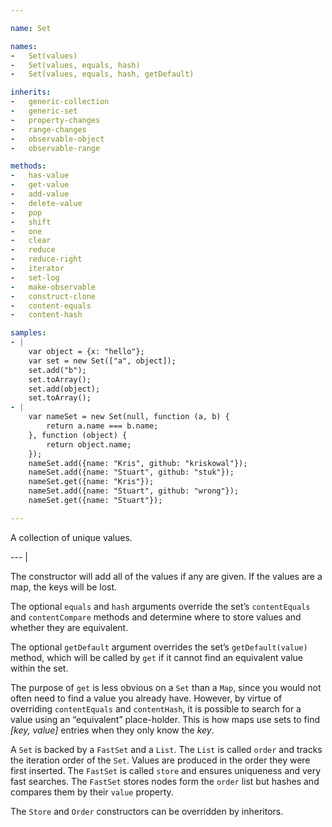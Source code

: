 ```yaml
---

name: Set

names:
-   Set(values)
-   Set(values, equals, hash)
-   Set(values, equals, hash, getDefault)

inherits:
-   generic-collection
-   generic-set
-   property-changes
-   range-changes
-   observable-object
-   observable-range

methods:
-   has-value
-   get-value
-   add-value
-   delete-value
-   pop
-   shift
-   one
-   clear
-   reduce
-   reduce-right
-   iterator
-   set-log
-   make-observable
-   construct-clone
-   content-equals
-   content-hash

samples:
- |
    var object = {x: "hello"};
    var set = new Set(["a", object]);
    set.add("b");
    set.toArray();
    set.add(object);
    set.toArray();
- |
    var nameSet = new Set(null, function (a, b) {
        return a.name === b.name;
    }, function (object) {
        return object.name;
    });
    nameSet.add({name: "Kris", github: "kriskowal"});
    nameSet.add({name: "Stuart", github: "stuk"});
    nameSet.get({name: "Kris"});
    nameSet.add({name: "Stuart", github: "wrong"});
    nameSet.get({name: "Stuart"});

---
```


A collection of unique values.

--- |

The constructor will add all of the values if any are given.
If the values are a map, the keys will be lost.

The optional `equals` and `hash` arguments override the set’s `contentEquals` and
`contentCompare` methods and determine where to store values and whether they
are equivalent.

The optional `getDefault` argument overrides the set’s `getDefault(value)`
method, which will be called by `get` if it cannot find an equivalent value
within the set.

The purpose of `get` is less obvious on a `Set` than a `Map`, since you would
not often need to find a value you already have.
However, by virtue of overriding `contentEquals` and `contentHash`, it is
possible to search for a value using an “equivalent” place-holder.
This is how maps use sets to find *[key, value]* entries when they only know the
*key*.

A `Set` is backed by a `FastSet` and a `List`.
The `List` is called `order` and tracks the iteration order of the `Set`.
Values are produced in the order they were first inserted.
The `FastSet` is called `store` and ensures uniqueness and very fast searches.
The `FastSet` stores nodes form the `order` list but hashes and compares them by
their `value` property.

The `Store` and `Order` constructors can be overridden by inheritors.

